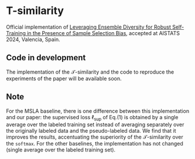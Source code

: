 # T-similarity
Official implementation of [Leveraging Ensemble Diversity for Robust Self-Training in the Presence of Sample Selection Bias](https://arxiv.org/pdf/2310.14814), accepted at AISTATS 2024, Valencia, Spain.

## Code in development
The implementation of the $\mathcal{T}$-similarity and the code to reproduce the experiments of the paper will be available soon. 

## Note
For the MSLA baseline, there is one difference between this implementation and our paper: the supervised loss $\ell_\mathrm{sup}$ of Eq.(1) is obtained by a single average over the labeled training set instead of averaging separately over the originally labeled data and the pseudo-labeled data. We find that it improves the results, accentuating the superiority of the $\mathcal{T}$-similarity over the $\texttt{softmax}$. For the other baselines, the implementation has not changed (single average over the labeled training set).

